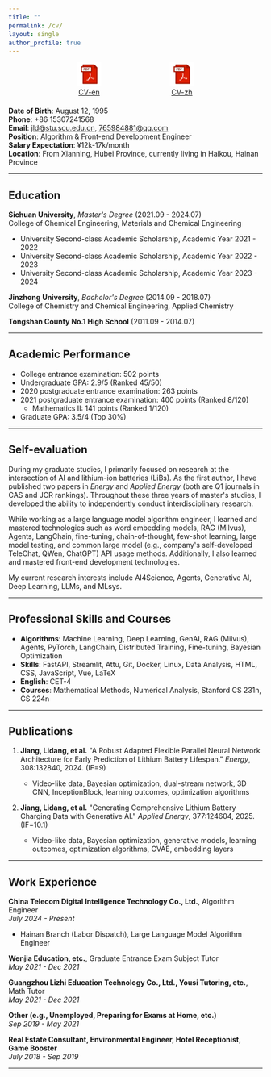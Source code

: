 ```yaml
---
title: ""
permalink: /cv/
layout: single
author_profile: true
---
```


<!-- 创建一个三等分的布局 -->
<div style="display: flex; justify-content: space-between; width: 100%; margin-bottom: 20px;">
  <div style="flex: 1;"></div> <!-- 第一个等分空白 -->
  
  <!-- 第一个图标，位于第二个等分点 -->
  <a href="/files/Lidang_Jiang_Algorithm_Engineer_15307241568.pdf" style="text-align: center;">
    <img src="/images/custom-pdf-icon.svg" alt="CV-en" style="width: 48px;">
    <div>CV-en</div>
  </a>
  
  <div style="flex: 1;"></div> <!-- 第二个等分空白 -->
  
  <!-- 第二个图标，位于第三个等分点 -->
  <a href="/files/江李当_算法工程师_15307241568.pdf" style="text-align: center;">
    <img src="/images/custom-pdf-icon.svg" alt="CV-zh" style="width: 48px;">
    <div>CV-zh</div>
  </a>
  
  <div style="flex: 1;"></div> <!-- 第三个等分空白 -->
</div>

**Date of Birth**: August 12, 1995  
**Phone**: +86 15307241568  
**Email**: jld@stu.scu.edu.cn, 765984881@qq.com  
**Position**: Algorithm & Front-end Development Engineer  
**Salary Expectation**: ¥12k-17k/month  
**Location**: From Xianning, Hubei Province, currently living in Haikou, Hainan Province

<!-- **Homepage**: [https://lidang-jiang.github.io/](https://lidang-jiang.github.io/) -->

---

## Education

**Sichuan University**, _Master's Degree_ (2021.09 - 2024.07)  
College of Chemical Engineering, Materials and Chemical Engineering

- University Second-class Academic Scholarship, Academic Year 2021 - 2022
- University Second-class Academic Scholarship, Academic Year 2022 - 2023
- University Second-class Academic Scholarship, Academic Year 2023 - 2024

**Jinzhong University**, _Bachelor's Degree_ (2014.09 - 2018.07)  
College of Chemistry and Chemical Engineering, Applied Chemistry

**Tongshan County No.1 High School** (2011.09 - 2014.07)

---

## Academic Performance

- College entrance examination: 502 points
- Undergraduate GPA: 2.9/5 (Ranked 45/50)
- 2020 postgraduate entrance examination: 263 points
- 2021 postgraduate entrance examination: 400 points (Ranked 8/120)
  - Mathematics II: 141 points (Ranked 1/120)
- Graduate GPA: 3.5/4 (Top 30%)

---

## Self-evaluation

During my graduate studies, I primarily focused on research at the intersection of AI and lithium-ion batteries (LiBs). As the first author, I have published two papers in _Energy_ and _Applied Energy_ (both are Q1 journals in CAS and JCR rankings). Throughout these three years of master's studies, I developed the ability to independently conduct interdisciplinary research.

While working as a large language model algorithm engineer, I learned and mastered technologies such as word embedding models, RAG (Milvus), Agents, LangChain, fine-tuning, chain-of-thought, few-shot learning, large model testing, and common large model (e.g., company's self-developed TeleChat, QWen, ChatGPT) API usage methods. Additionally, I also learned and mastered front-end development technologies.

My current research interests include AI4Science, Agents, Generative AI, Deep Learning, LLMs, and MLsys.

---

## Professional Skills and Courses

- **Algorithms**: Machine Learning, Deep Learning, GenAI, RAG (Milvus), Agents, PyTorch, LangChain, Distributed Training, Fine-tuning, Bayesian Optimization
- **Skills**: FastAPI, Streamlit, Attu, Git, Docker, Linux, Data Analysis, HTML, CSS, JavaScript, Vue, LaTeX
- **English**: CET-4
- **Courses**: Mathematical Methods, Numerical Analysis, Stanford CS 231n, CS 224n

---

## Publications

1. **Jiang, Lidang, et al.** "A Robust Adapted Flexible Parallel Neural Network Architecture for Early Prediction of Lithium Battery Lifespan." _Energy_, 308:132840, 2024. (IF=9)

   - Video-like data, Bayesian optimization, dual-stream network, 3D CNN, InceptionBlock, learning outcomes, optimization algorithms

2. **Jiang, Lidang, et al.** "Generating Comprehensive Lithium Battery Charging Data with Generative AI." _Applied Energy_, 377:124604, 2025. (IF=10.1)
   - Video-like data, Bayesian optimization, generative models, learning outcomes, optimization algorithms, CVAE, embedding layers

---

## Work Experience

**China Telecom Digital Intelligence Technology Co., Ltd.**, Algorithm Engineer  
_July 2024 - Present_

- Hainan Branch (Labor Dispatch), Large Language Model Algorithm Engineer

**Wenjia Education, etc.**, Graduate Entrance Exam Subject Tutor  
_May 2021 - Dec 2021_

**Guangzhou Lizhi Education Technology Co., Ltd., Yousi Tutoring, etc.**, Math Tutor  
_May 2021 - Dec 2021_

**Other (e.g., Unemployed, Preparing for Exams at Home, etc.)**  
_Sep 2019 - May 2021_

**Real Estate Consultant, Environmental Engineer, Hotel Receptionist, Game Booster**  
_July 2018 - Sep 2019_

---
